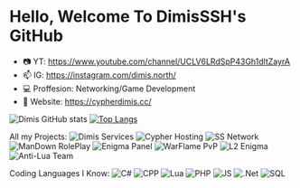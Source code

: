 # Hello, Welcome To DimisSSH's GitHub #
- 📷 YT: https://www.youtube.com/channel/UCLV6LRdSpP43Gh1dltZayrA
- 📫 IG: https://instagram.com/dimis.north/
- 💻 Proffesion: Networking/Game Development
- 📵 Website: https://cypherdimis.cc/


![Dimis GitHub stats](https://github-readme-stats.vercel.app/api?username=DimisSSH&show_icons=true&theme=radical)
[![Top Langs](https://github-readme-stats.vercel.app/api/top-langs/?username=DimisSSH&layout=compact)](https://github.com/anuraghazra/github-readme-stats)


All my Projects: 
![Dimis Services](https://img.shields.io/badge/DIMIS-SERVICES-red?style=for-the-badge&logo=DBs&logoColor=white)
![Cypher Hosting](https://img.shields.io/badge/CYPHER-HOST-blue?style=for-the-badge&logo=DBs&logoColor=white)
![SS Network](https://img.shields.io/badge/SS-NETWORK-black?style=for-the-badge&logo=DBs&logoColor=white)
![ManDown RolePlay](https://img.shields.io/badge/MANDOWN-RP-orange?style=for-the-badge&logo=DBs&logoColor=white)
![Enigma Panel](https://img.shields.io/badge/ENIGMA-PANEL-yellow?style=for-the-badge&logo=DBs&logoColor=white)
![WarFlame PvP](https://img.shields.io/badge/WARFLAME-PVP-red?style=for-the-badge&logo=DBs&logoColor=white)
![L2 Enigma](https://img.shields.io/badge/L2-ENIGMA-green?style=for-the-badge&logo=DBs&logoColor=white)
![Anti-Lua Team](https://img.shields.io/badge/ANTILUA-DEV-black?style=for-the-badge&logo=DBs&logoColor=white)




Coding Languages I Know:
![C#](https://img.shields.io/badge/c%23-%23239120.svg?style=for-the-badge&logo=c-sharp&logoColor=white)
![CPP](https://img.shields.io/badge/C%2B%2B-cpp-yellowgreen?style=for-the-badge&logo=c-sharp&logoColor=white)
![Lua](https://img.shields.io/badge/lua-%232C2D72.svg?style=for-the-badge&logo=lua&logoColor=white)
![PHP](https://img.shields.io/badge/php-%23777BB4.svg?style=for-the-badge&logo=php&logoColor=white)
![JS](https://img.shields.io/badge/JS-%23777BB4.svg?style=for-the-badge&logo=js&logoColor=white)
![.Net](https://img.shields.io/badge/.NET-5C2D91?style=for-the-badge&logo=.net&logoColor=white)
![SQL](https://img.shields.io/badge/DB-SQL-green?style=for-the-badge&logo=DBs&logoColor=white)
